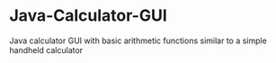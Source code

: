 # Java-Calculator-GUI
Java calculator GUI with basic arithmetic functions similar to a simple handheld calculator
